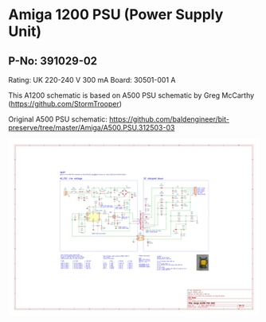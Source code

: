 # Amiga 1200 PSU (Power Supply Unit)

## P-No: 391029-02

Rating: UK 220-240 V 300 mA
Board: 30501-001 A

This A1200 schematic is based on A500 PSU schematic by Greg McCarthy (https://github.com/StormTrooper)

Original A500 PSU schematic: https://github.com/baldengineer/bit-preserve/tree/master/Amiga/A500.PSU.312503-03

![Amiga A1200 PSU schematic](https://github.com/nbolton/amiga/blob/main/hardware/a1200-psu/a1200-psu.png?raw=true)
